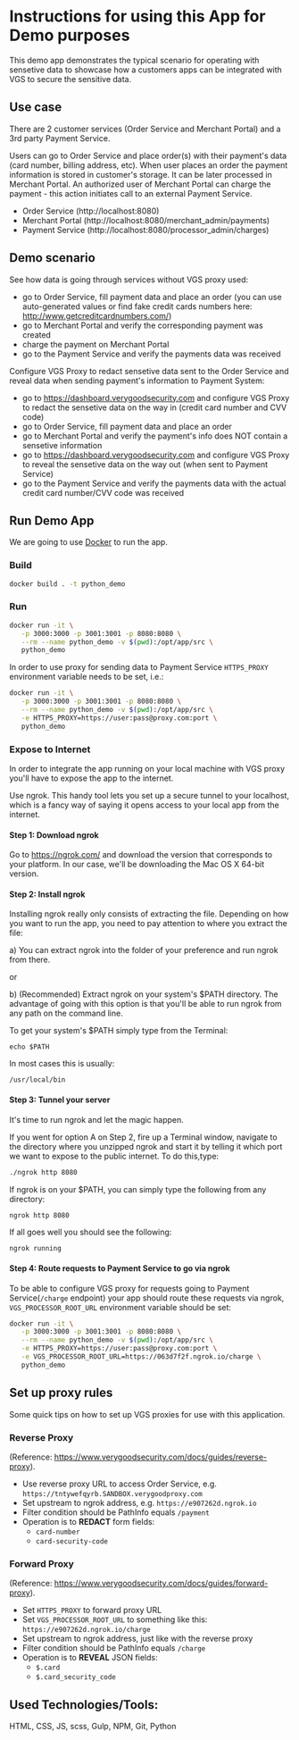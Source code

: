 # Instructions for using this App for Demo purposes
This demo app demonstrates the typical scenario for operating with sensetive data to showcase how a customers apps can be integrated with VGS to secure the sensitive data.
## Use case

There are 2 customer services (Order Service and Merchant Portal) and a 3rd party Payment Service.

Users can go to Order Service and place order(s) with their payment's data (card number, billing address, etc). When user places an order the payment information is stored in customer's storage. It can be later processed in Merchant Portal.
An authorized user of Merchant Portal can charge the payment - this action initiates call to an external Payment Service.

- Order Service (http://localhost:8080)
- Merchant Portal (http://localhost:8080/merchant_admin/payments)
- Payment Service (http://localhost:8080/processor_admin/charges)

## Demo scenario

See how data is going through services without VGS proxy used:
- go to Order Service, fill payment data and place an order (you can use auto-generated values or find fake credit cards numbers here: http://www.getcreditcardnumbers.com/)
- go to Merchant Portal and verify the corresponding payment was created
- charge the payment on Merchant Portal
- go to the Payment Service and verify the payments data was received

Configure VGS Proxy to redact sensetive data sent to the Order Service and reveal data when sending payment's information to Payment System:
- go to https://dashboard.verygoodsecurity.com and configure VGS Proxy to redact the sensetive data on the way in (credit card number and CVV code)
- go to Order Service, fill payment data and place an order
- go to Merchant Portal and verify the payment's info does NOT contain a sensetive information
- go to https://dashboard.verygoodsecurity.com and configure VGS Proxy to reveal the sensetive data on the way out (when sent to Payment Service)
- go to the Payment Service and verify the payments data with the actual credit card number/CVV code was received



## Run Demo App
We are going to use [Docker](https://docker.com) to run the app.

### Build

```bash
docker build . -t python_demo
```

### Run

```bash
docker run -it \
   -p 3000:3000 -p 3001:3001 -p 8080:8080 \
   --rm --name python_demo -v $(pwd):/opt/app/src \
   python_demo
```
In order to use proxy for sending data to Payment Service `HTTPS_PROXY` environment variable needs to be set, i.e.:
```bash
docker run -it \
   -p 3000:3000 -p 3001:3001 -p 8080:8080 \
   --rm --name python_demo -v $(pwd):/opt/app/src \
   -e HTTPS_PROXY=https://user:pass@proxy.com:port \
   python_demo
```


### Expose to Internet

In order to integrate the app running on your local machine with VGS proxy you'll have to expose the app to the internet.

Use ngrok. This handy tool lets you set up a secure tunnel to your localhost, which is a fancy way of saying it opens access to your local app from the internet.

#### Step 1: Download ngrok
Go to https://ngrok.com/ and download the version that corresponds to your platform. In our case, we'll be downloading the Mac OS X 64-bit version.

#### Step 2: Install ngrok
Installing ngrok really only consists of extracting the file. Depending on how you want to run the app, you need to pay attention to where you extract the file:

a) You can extract ngrok into the folder of your preference and run ngrok from there.

or

b) (Recommended) Extract ngrok on your system's $PATH directory. The advantage of going with this option is that you'll be able to run ngrok from any path on the command line.

To get your system's $PATH simply type from the Terminal:
```
echo $PATH
```
In most cases this is usually:
```
/usr/local/bin
```
#### Step 3: Tunnel your server
It's time to run ngrok and let the magic happen.

If you went for option A on Step 2, fire up a Terminal window, navigate to the directory where you unzipped ngrok and start it by telling it which port we want to expose to the public internet. To do this,type:
```bash
./ngrok http 8080
```
If ngrok is on your $PATH, you can simply type the following from any directory:
```bash
ngrok http 8080
```
If all goes well you should see the following:
```
ngrok running
```

#### Step 4: Route requests to Payment Service to go via ngrok
To be able to configure VGS proxy for requests going to Payment Service(`/charge` endpoint) your app should route these requests via ngrok, `VGS_PROCESSOR_ROOT_URL` environment variable should be set:
```bash
docker run -it \
   -p 3000:3000 -p 3001:3001 -p 8080:8080 \
   --rm --name python_demo -v $(pwd):/opt/app/src \
   -e HTTPS_PROXY=https://user:pass@proxy.com:port \
   -e VGS_PROCESSOR_ROOT_URL=https://063d7f2f.ngrok.io/charge \
   python_demo
```

## Set up proxy rules
Some quick tips on how to set up VGS proxies for use with this application.

### Reverse Proxy
(Reference: https://www.verygoodsecurity.com/docs/guides/reverse-proxy).

* Use reverse proxy URL to access Order Service, e.g. `https://tntywefqyrb.SANDBOX.verygoodproxy.com`
* Set upstream to ngrok address, e.g. `https://e907262d.ngrok.io`
* Filter condition should be PathInfo equals `/payment`
* Operation is to **REDACT** form fields:
    - `card-number`
    - `card-security-code`

### Forward Proxy
(Reference: https://www.verygoodsecurity.com/docs/guides/forward-proxy).

* Set `HTTPS_PROXY` to forward proxy URL
* Set `VGS_PROCESSOR_ROOT_URL` to something like this: `https://e907262d.ngrok.io/charge`
* Set upstream to ngrok address, just like with the reverse proxy
* Filter condition should be PathInfo equals `/charge`
* Operation is to **REVEAL** JSON fields:
    - `$.card`
    - `$.card_security_code`

## Used Technologies/Tools:

HTML, CSS, JS, scss, Gulp, NPM, Git, Python
